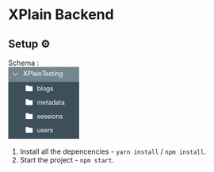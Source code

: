# XPlain Backend 

## Setup ⚙️
Schema : <br/>
        ![SCHEMA](/backend/images/schema.png "")

1. Install all the depencencies - `yarn install` / `npm install`.
2. Start the project - `npm start`.

